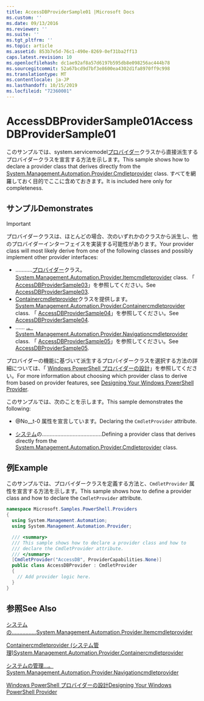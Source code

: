 ```yaml
---
title: AccessDBProviderSample01 |Microsoft Docs
ms.custom: ''
ms.date: 09/13/2016
ms.reviewer: ''
ms.suite: ''
ms.tgt_pltfrm: ''
ms.topic: article
ms.assetid: 853b7e5d-76c1-490e-8269-0ef31ba2ff13
caps.latest.revision: 10
ms.openlocfilehash: dc1ae92af8a57d6197b595db8e098256ac444b78
ms.sourcegitcommit: 52a67bcd9d7bf3e8600ea4302d1fa8970ff9c998
ms.translationtype: MT
ms.contentlocale: ja-JP
ms.lasthandoff: 10/15/2019
ms.locfileid: "72360001"
---
```

# <a name="accessdbprovidersample01"></a><span data-ttu-id="5dd82-102">AccessDBProviderSample01</span><span class="sxs-lookup"><span data-stu-id="5dd82-102">AccessDBProviderSample01</span></span>

<span data-ttu-id="5dd82-103">このサンプルでは、system.servicemodel[プロバイダー](/dotnet/api/System.Management.Automation.Provider.CmdletProvider)クラスから直接派生するプロバイダークラスを宣言する方法を示します。</span><span class="sxs-lookup"><span data-stu-id="5dd82-103">This sample shows how to declare a provider class that derives directly from the [System.Management.Automation.Provider.Cmdletprovider](/dotnet/api/System.Management.Automation.Provider.CmdletProvider) class.</span></span> <span data-ttu-id="5dd82-104">すべてを網羅しておく目的でここに含めておきます。</span><span class="sxs-lookup"><span data-stu-id="5dd82-104">It is included here only for completeness.</span></span>

## <a name="demonstrates"></a><span data-ttu-id="5dd82-105">サンプル</span><span class="sxs-lookup"><span data-stu-id="5dd82-105">Demonstrates</span></span>

> [!IMPORTANT]
> <span data-ttu-id="5dd82-106">プロバイダークラスは、ほとんどの場合、次のいずれかのクラスから派生し、他のプロバイダーインターフェイスを実装する可能性があります。</span><span class="sxs-lookup"><span data-stu-id="5dd82-106">Your provider class will most likely derive from one of the following classes and possibly implement other provider interfaces:</span></span>
>
> -   <span data-ttu-id="5dd82-107">...........[プロバイダー](/dotnet/api/System.Management.Automation.Provider.ItemCmdletProvider)クラス。</span><span class="sxs-lookup"><span data-stu-id="5dd82-107">[System.Management.Automation.Provider.Itemcmdletprovider](/dotnet/api/System.Management.Automation.Provider.ItemCmdletProvider) class.</span></span> <span data-ttu-id="5dd82-108">「 [AccessDBProviderSample03](./accessdbprovidersample03.md)」を参照してください。</span><span class="sxs-lookup"><span data-stu-id="5dd82-108">See [AccessDBProviderSample03](./accessdbprovidersample03.md).</span></span>
> -   <span data-ttu-id="5dd82-109">[Containercmdletprovider](/dotnet/api/System.Management.Automation.Provider.ContainerCmdletProvider)クラスを提供します。</span><span class="sxs-lookup"><span data-stu-id="5dd82-109">[System.Management.Automation.Provider.Containercmdletprovider](/dotnet/api/System.Management.Automation.Provider.ContainerCmdletProvider) class.</span></span> <span data-ttu-id="5dd82-110">「 [AccessDBProviderSample04](./accessdbprovidersample04.md)」を参照してください。</span><span class="sxs-lookup"><span data-stu-id="5dd82-110">See [AccessDBProviderSample04](./accessdbprovidersample04.md).</span></span>
> -   <span data-ttu-id="5dd82-111">...... [.。](/dotnet/api/System.Management.Automation.Provider.NavigationCmdletProvider)</span><span class="sxs-lookup"><span data-stu-id="5dd82-111">[System.Management.Automation.Provider.Navigationcmdletprovider](/dotnet/api/System.Management.Automation.Provider.NavigationCmdletProvider) class.</span></span> <span data-ttu-id="5dd82-112">「 [AccessDBProviderSample05](./accessdbprovidersample05.md)」を参照してください。</span><span class="sxs-lookup"><span data-stu-id="5dd82-112">See [AccessDBProviderSample05](./accessdbprovidersample05.md).</span></span>
>
> <span data-ttu-id="5dd82-113">プロバイダーの機能に基づいて派生するプロバイダークラスを選択する方法の詳細については、「 [Windows PowerShell プロバイダーの設計](./provider-types.md)」を参照してください。</span><span class="sxs-lookup"><span data-stu-id="5dd82-113">For more information about choosing which provider class to derive from based on provider features, see [Designing Your Windows PowerShell Provider](./provider-types.md).</span></span>

<span data-ttu-id="5dd82-114">このサンプルでは、次のことを示します。</span><span class="sxs-lookup"><span data-stu-id="5dd82-114">This sample demonstrates the following:</span></span>

- <span data-ttu-id="5dd82-115">@No__t-0 属性を宣言しています。</span><span class="sxs-lookup"><span data-stu-id="5dd82-115">Declaring the `CmdletProvider` attribute.</span></span>

- <span data-ttu-id="5dd82-116">[システム](/dotnet/api/System.Management.Automation.Provider.CmdletProvider)の.......................................</span><span class="sxs-lookup"><span data-stu-id="5dd82-116">Defining a provider class that derives directly from the [System.Management.Automation.Provider.Cmdletprovider](/dotnet/api/System.Management.Automation.Provider.CmdletProvider) class.</span></span>

## <a name="example"></a><span data-ttu-id="5dd82-117">例</span><span class="sxs-lookup"><span data-stu-id="5dd82-117">Example</span></span>

<span data-ttu-id="5dd82-118">このサンプルでは、プロバイダークラスを定義する方法と、`CmdletProvider` 属性を宣言する方法を示します。</span><span class="sxs-lookup"><span data-stu-id="5dd82-118">This sample shows how to define a provider class and how to declare the `CmdletProvider` attribute.</span></span>

```csharp
namespace Microsoft.Samples.PowerShell.Providers
{
  using System.Management.Automation;
  using System.Management.Automation.Provider;

  /// <summary>
  /// This sample shows how to declare a provider class and how to
  /// declare the CmdletProvider attribute.
  /// </summary>
  [CmdletProvider("AccessDB", ProviderCapabilities.None)]
  public class AccessDBProvider : CmdletProvider
  {
    // Add provider logic here.
  }
}
```

## <a name="see-also"></a><span data-ttu-id="5dd82-119">参照</span><span class="sxs-lookup"><span data-stu-id="5dd82-119">See Also</span></span>

[<span data-ttu-id="5dd82-120">システムの................</span><span class="sxs-lookup"><span data-stu-id="5dd82-120">System.Management.Automation.Provider.Itemcmdletprovider</span></span>](/dotnet/api/System.Management.Automation.Provider.ItemCmdletProvider)

[<span data-ttu-id="5dd82-121">Containercmdletprovider (システム管理)</span><span class="sxs-lookup"><span data-stu-id="5dd82-121">System.Management.Automation.Provider.Containercmdletprovider</span></span>](/dotnet/api/System.Management.Automation.Provider.ContainerCmdletProvider)

[<span data-ttu-id="5dd82-122">システムの管理...。</span><span class="sxs-lookup"><span data-stu-id="5dd82-122">System.Management.Automation.Provider.Navigationcmdletprovider</span></span>](/dotnet/api/System.Management.Automation.Provider.NavigationCmdletProvider)

[<span data-ttu-id="5dd82-123">Windows PowerShell プロバイダーの設計</span><span class="sxs-lookup"><span data-stu-id="5dd82-123">Designing Your Windows PowerShell Provider</span></span>](./provider-types.md)